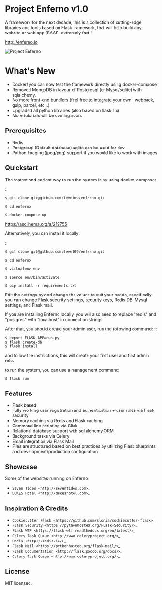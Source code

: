 Project Enferno v1.0
==================

A framework for the next decade, this is a collection of cutting-edge libraries and tools based on Flask framework, that will help build any website or web app (SAAS) extremely fast !

http://enferno.io


![Project Enferno](http://www.enferno.io/blog/content/images/size/w2000/2019/04/127.0.0.1_5000_--1-.png)


What's New
==================
- Docker! you can now test the framework directly using docker-compose 
- Removed MongoDB in favour of Postgresql (or Mysql/sqlite) with sqlalchemy. 
- No more front-end bundlers (feel free to integrate your own : webpack, gulp, parcel, etc ..) 
- Upgraded all python libraries (also based on flask 1.x)
- More tutorials will be coming soon. 

Prerequisites
-------------

* Redis
* Postgresql (Default database) sqlite can be used for dev
* Python Imaging (jpeg/png) support if you would like to work with images


Quickstart
----------

The fastest and easiest way to run the system is by using docker-compose:

::

    $ git clone git@github.com:level09/enferno.git

    $ cd enferno

    $ docker-compose up

https://asciinema.org/a/219755


Alternatively, you can install it locally: 

::

    $ git clone git@github.com:level09/enferno.git
    
    $ cd enferno 
    
    $ virtualenv env
    
    $ source env/bin/activate 
    
    $ pip install -r requirements.txt



Edit the settings.py and change the values to suit your needs, specifically you can change Flask security settings, security keys, Redis DB, Mysql settings, and Flask mail.

If you are installing Enferno locally, you will also need to replace "redis" and "postgres" with "localhost" in connection strings. 

After that, you should create your admin user, run the following command:
::

    $ export FLASK_APP=run.py
    $ flask create-db
    $ flask install 

and follow the instructions, this will create your first user and first admin role.




to run the system, you can use a management command:

    $ flask run


Features
--------
- Flask based
- Fully working user registration and authentication + user roles via Flask security
- Memory caching via Redis and Flask caching
- Command line scripting via Click
- Relational database support with sql alchemy ORM
- Background tasks via Celery
- Email integration via Flask Mail
- Files are structured based on best practices by utilizing Flask blueprints and development/production configuration


Showcase
--------
Some of the websites running on Enferno: 
- `Seven Tides <http://seventides.com>`_ 
- `DUKES Hotel <http://dukeshotel.com>`_ 


Inspiration & Credits
---------------------

- `Cookiecutter Flask <https://github.com/sloria/cookiecutter-flask>`_
- `Flask Security <https://pythonhosted.org/Flask-Security/>`_
- `Flask WTF <https://flask-wtf.readthedocs.org/en/latest/>`_
- `Celery Task Queue <http://www.celeryproject.org/>`_
- `Redis <http://redis.io/>`_
- `Flask Mail <https://pythonhosted.org/flask-mail/>`_
- `Flask Documentation <http://flask.pocoo.org/docs/>`_
- `Celery Task Queue <http://www.celeryproject.org/>`_


License
-------

MIT licensed.


